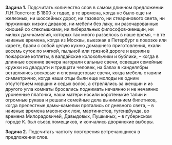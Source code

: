 **Задача 1.**
Подсчитать количество слов в самом длинном предложении Л.Н.Толстого:
В 1800-х годах, в те времена, когда не было еще ни железных, ни шоссейных дорог, ни газового, ни стеаринового света,
ни пружинных низких диванов, ни мебели без лаку, ни разочарованных юношей со стеклышками, ни либеральных
философов-женщин, ни милых дам-камелий, которых так много развелось в наше время, – в те наивные времена,
когда из Москвы, выезжая в Петербург в повозке или карете, брали с собой целую кухню домашнего приготовления,
ехали восемь суток по мягкой, пыльной или грязной дороге и верили в пожарские котлеты, в валдайские колокольчики и
бублики, – когда в длинные осенние вечера нагорали сальные свечи, освещая семейные кружки из двадцати и тридцати
человек, на балах в канделябры вставлялись восковые и спермацетовые свечи, когда мебель ставили симметрично,
когда наши отцы были еще молоды не одним отсутствием морщин и седых волос, а стрелялись за женщин и из другого
угла комнаты бросались поднимать нечаянно и не нечаянно уроненные платочки, наши матери носили коротенькие талии
и огромные рукава и решали семейные дела выниманием билетиков, когда прелестные дамы-камелии прятались от
дневного света, – в наивные времена масонских лож, мартинистов, тугендбунда, во времена Милорадовичей,
Давыдовых, Пушкиных, – в губернском городе К. был съезд помещиков, и кончались дворянские выборы.

**Задача 2.**
Подсчитать частоту повторения встречающихся в предложении слов.

